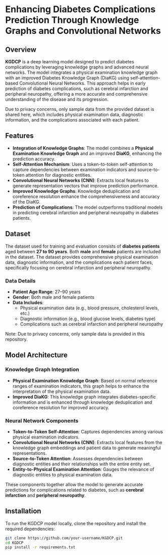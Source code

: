 
# Enhancing Diabetes Complications Prediction Through Knowledge Graphs and Convolutional Networks
## Overview

**KGDCP** is a deep learning model designed to predict diabetes complications by leveraging knowledge graphs and advanced neural networks. The model integrates a physical examination knowledge graph with an improved Diabetes Knowledge Graph (DiaKG) using self-attention-based Convolutional Neural Networks. This approach helps in early prediction of diabetes complications, such as cerebral infarction and peripheral neuropathy, offering a more accurate and comprehensive understanding of the disease and its progression.

Due to privacy concerns, only sample data from the provided dataset is shared here, which includes physical examination data, diagnostic information, and the complications associated with each patient.

## Features

- **Integration of Knowledge Graphs**: The model combines a **Physical Examination Knowledge Graph** and an improved **DiaKG**, enhancing the prediction accuracy.
- **Self-Attention Mechanism**: Uses a token-to-token self-attention to capture dependencies between examination indicators and source-to-token attention for diagnostic entities.
- **Convolutional Neural Networks (CNN)**: Extracts local features to generate representation vectors that improve prediction performance.
- **Improved Knowledge Graphs**: Knowledge deduplication and coreference resolution enhance the comprehensiveness and accuracy of the DiaKG.
- **Prediction of Complications**: The model outperforms traditional models in predicting cerebral infarction and peripheral neuropathy in diabetes patients.

## Dataset

The dataset used for training and evaluation consists of **diabetes patients** aged between **27 to 90 years**. Both **male** and **female** patients are included in the dataset. The dataset provides comprehensive physical examination data, diagnostic information, and the complications each patient faces, specifically focusing on cerebral infarction and peripheral neuropathy.

### Data Details
- **Patient Age Range**: 27–90 years
- **Gender**: Both male and female patients
- **Data Includes**:
  - Physical examination data (e.g., blood pressure, cholesterol levels, etc.)
  - Diagnostic information (e.g., blood glucose levels, diabetes type)
  - Complications such as cerebral infarction and peripheral neuropathy

Note: Due to privacy concerns, only sample data is provided in this repository.

## Model Architecture

### Knowledge Graph Integration
- **Physical Examination Knowledge Graph**: Based on normal reference ranges of examination indicators, this graph helps to enhance the interpretation of the physical examination data.
- **Improved DiaKG**: This knowledge graph integrates diabetes-specific information and is enhanced through knowledge deduplication and coreference resolution for improved accuracy.

### Neural Network Components
- **Token-to-Token Self-Attention**: Captures dependencies among various physical examination indicators.
- **Convolutional Neural Networks (CNN)**: Extracts local features from the knowledge graph embeddings and patient data to generate meaningful representations.
- **Source-to-Token Attention**: Assesses dependencies between diagnostic entities and their relationships with the entire entity set.
- **Entity-to-Physical Examination Attention**: Gauges the relevance of diagnostic entities to physical examination data.

These components together allow the model to generate accurate predictions for complications related to diabetes, such as **cerebral infarction** and **peripheral neuropathy**.

## Installation

To run the KGDCP model locally, clone the repository and install the required dependencies:

```bash
git clone https://github.com/your-username/KGDCP.git
cd KGDCP
pip install -r requirements.txt
